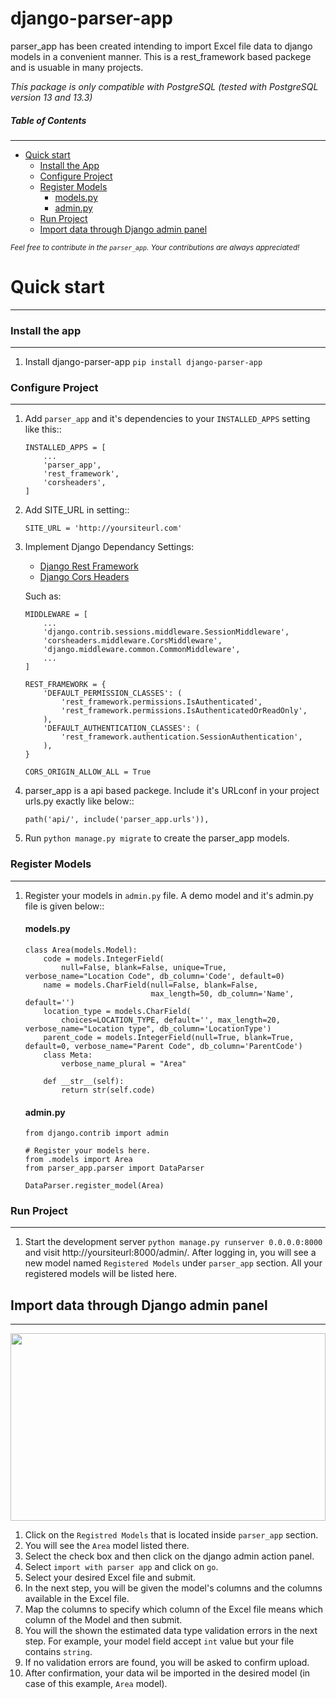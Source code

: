 django-parser-app
=================

parser_app has been created intending to import Excel file data to django models in a convenient manner.
This is a rest_framework based packege and is usuable in many projects.

*This package is only compatible with PostgreSQL (tested with PostgreSQL version 13 and 13.3)*

##### Table of Contents  
----------------------------------------------------------------
- [Quick start](#quick-start)
    + [Install the App](#install-the-app)
    + [Configure Project](#configure-project)
    + [Register Models](#register-models)
      - [models.py](#modelspy)
      - [admin.py](#adminpy)
    + [Run Project](#run-project)
  * [Import data through Django admin panel](#import-data-through-django-admin-panel)

<small>*Feel free to contribute in the ``parser_app``. Your contributions are always appreciated!*</small>


# Quick start
-----------
### Install the app
------------------------
1. Install django-parser-app ``pip install django-parser-app``

### Configure Project
----------------------
1. Add ``parser_app`` and it's dependencies to your ``INSTALLED_APPS`` setting like this::
    ```
    INSTALLED_APPS = [
        ...
        'parser_app',
        'rest_framework',
        'corsheaders',
    ]
    ```
2. Add SITE_URL in setting::
    ```
    SITE_URL = 'http://yoursiteurl.com'
    ```

3. Implement Django Dependancy Settings:
    - [Django Rest Framework](http://www.django-rest-framework.org/)
    - [Django Cors Headers](https://github.com/ottoyiu/django-cors-headers)

    Such as:
    ```
    MIDDLEWARE = [
        ...
        'django.contrib.sessions.middleware.SessionMiddleware',
        'corsheaders.middleware.CorsMiddleware',
        'django.middleware.common.CommonMiddleware',
        ...
    ]

    REST_FRAMEWORK = {
        'DEFAULT_PERMISSION_CLASSES': (
            'rest_framework.permissions.IsAuthenticated',
            'rest_framework.permissions.IsAuthenticatedOrReadOnly',
        ),
        'DEFAULT_AUTHENTICATION_CLASSES': (
            'rest_framework.authentication.SessionAuthentication',
        ),
    }

    CORS_ORIGIN_ALLOW_ALL = True
    ```



4. parser_app is a api based packege. Include it's URLconf in your project urls.py exactly like below::
    ```
    path('api/', include('parser_app.urls')),
    ```

5. Run ``python manage.py migrate`` to create the parser_app models.

### Register Models
-------------------

1. Register your models in ``admin.py`` file. A demo model and it's admin.py file is given below:: 
    #### models.py
    ```
    class Area(models.Model):
        code = models.IntegerField(
            null=False, blank=False, unique=True, verbose_name="Location Code", db_column='Code', default=0)
        name = models.CharField(null=False, blank=False,
                                max_length=50, db_column='Name', default='')
        location_type = models.CharField(
            choices=LOCATION_TYPE, default='', max_length=20, verbose_name="Location type", db_column='LocationType')
        parent_code = models.IntegerField(null=True, blank=True, default=0, verbose_name="Parent Code", db_column='ParentCode')
        class Meta:
            verbose_name_plural = "Area"

        def __str__(self):
            return str(self.code)
    ```
    #### admin.py
    ```
    from django.contrib import admin

    # Register your models here.
    from .models import Area
    from parser_app.parser import DataParser

    DataParser.register_model(Area)
    ```  
### Run Project
---------------
1. Start the development server ``python manage.py runserver 0.0.0.0:8000`` and visit http://yoursiteurl:8000/admin/. 
After logging in, you will see a new model named ``Registered Models`` under ``parser_app`` section. All your registered models will be listed here.

## Import data through Django admin panel
------------------------------------------

<img src="https://github.com/prantoamt/django-parser-app/blob/main/images/upload_via_admin_panel.gif" width="100%" height="300"/>

1. Click on the ``Registred Models`` that is located inside ``parser_app`` section.
2. You will see the ``Area`` model listed there.
3. Select the check box and then click on the django admin action panel.
4. Select ``import with parser app`` and click on ``go``.
5. Select your desired Excel file and submit.
6. In the next step, you will be given the model's columns and the columns available in the Excel file.
7. Map the columns to specify which column of the Excel file means which column of the Model and then submit.
8. You will the shown the estimated data type validation errors in the next step. For example, your model field accept ``int`` value but your file contains ``string``.
9. If no validation errors are found, you will be asked to confirm upload.
10. After confirmation, your data wil be imported in the desired model (in case of this example, ``Area`` model).

